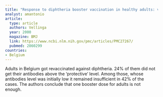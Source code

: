 ```yaml
---
title: "Response to diphtheria booster vaccination in healthy adults: vaccine trial"
analyst: amantonio
article:
  type: article
  authors: Vellinga
  year: 2000
  magazine: BMJ
  link: https://www.ncbi.nlm.nih.gov/pmc/articles/PMC27267/
  pubmed: 2860299
countries:
- Belgium
---
```


Adults in Belgium got revaccinated against diphtheria. 24% of them did not get their antibodies above the ‘protective’ level. Among those, whose antibodies level was initially low it remained insufficient in 42% of the cases. The authors conclude that one booster dose for adults is not enough. 
